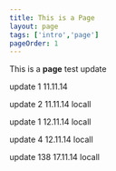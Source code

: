 ```yaml
---
title: This is a Page
layout: page
tags: ['intro','page']
pageOrder: 1
---
```


This is a **page**
test update

update 1 11.11.14

update 2 11.11.14 locall

update 1 12.11.14 locall

update 4 12.11.14 locall

update 138 17.11.14 locall
